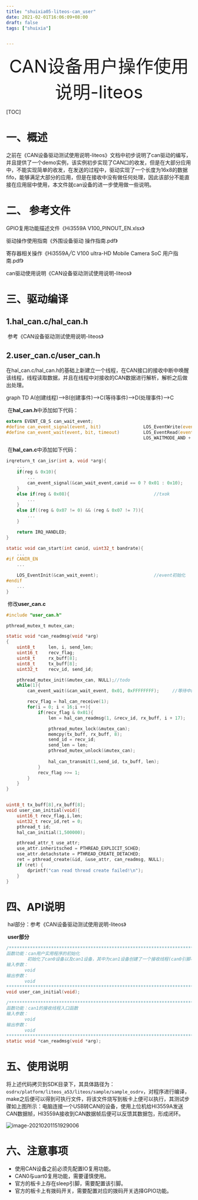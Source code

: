 ```yaml
---
title: "shuixia05-liteos-can_user"
date: 2021-02-01T16:06:09+08:00
draft: false
tags: ["shuixia"]


---
```


<div align = "center" style="font-size:48px">CAN设备用户操作使用说明-liteos</div>

[TOC]

# 一、概述

​		之前在《CAN设备驱动测试使用说明-liteos》文档中初步说明了can驱动的编写，并且提供了一个demo实例，该实例初步实现了CAN口的收发，但是在大部分应用中，不能实现简单的收发，在发送的过程中，驱动实现了一个长度为16x8的数据fifo，能够满足大部分的应用，但是在接收中没有做任何处理，因此该部分不能直接在应用层中使用，本文件就can设备的进一步使用做一些说明。



# 二、 参考文件

GPIO复用功能描述文件《Hi3559A V100_PINOUT_EN.xlsx》

驱动操作使用指南《外围设备驱动 操作指南.pdf》

寄存器相关操作《Hi3559A╱C V100 ultra-HD Mobile Camera SoC 用户指南.pdf》

can驱动使用说明《CAN设备驱动测试使用说明-liteos》



# 三、驱动编译

## 1.hal_can.c/hal_can.h

​		参考《CAN设备驱动测试使用说明-liteos》



## 2.user_can.c/user_can.h

​		在hal_can.c/hal_can.h的基础上新建立一个线程，在CAN接口的接收中断中唤醒该线程，线程读取数据，并且在线程中对接收的CAN数据进行解析，解析之后做出处理。

<div class="mermaid">
graph TD
A(创建线程)-->B(创建事件)-->C(等待事件)-->D(处理事件)-->C
</div>



​		在**hal_can.h**中添加如下代码：

```c
extern EVENT_CB_S can_wait_event;
#define can_event_signal(event, bit)                LOS_EventWrite(event, bit)
#define can_event_wait(event, bit, timeout)         LOS_EventRead(event, bit,\
                                                    LOS_WAITMODE_AND + LOS_WAITMODE_CLR, timeout)
```

​			在**hal_can.c**中添加如下代码：

```c
irqreturn_t can_isr(int a, void *arg){
    ...
    if(reg & 0x10){    
        ...
        can_event_signal(&can_wait_event,canid == 0 ? 0x01 : 0x10);     
    }
    else if(reg & 0x08){                                //txok
        ...  
    }
    else if((reg & 0x07 != 0) && (reg & 0x07 != 7)){
        ...
    }

    return IRQ_HANDLED;
}

static void can_start(int canid, uint32_t bandrate){
    ...
#if CANIR_EN
    ...

    LOS_EventInit(&can_wait_event);             		//event初始化
#endif
    ...
}
```

​		修改**user_can.c**

```c
#include "user_can.h"

pthread_mutex_t mutex_can;

static void *can_readmsg(void *arg)
{
    uint8_t     len, i, send_len;
    uint16_t    recv_flag;
    uint8_t     rx_buff[8];
    uint8_t     tx_buff[8];
    uint32_t    recv_id, send_id;

    pthread_mutex_init(&mutex_can, NULL);//todo
    while(1){
        can_event_wait(&can_wait_event, 0x01, 0xFFFFFFFF);     //等待中断唤醒,一直等待

        recv_flag = hal_can_receive(1);
        for(i = 0; i < 16;i ++){
            if(recv_flag & 0x01){
                len = hal_can_readmsg(1, &recv_id, rx_buff, i + 17);

                pthread_mutex_lock(&mutex_can);
                memcpy(tx_buff, rx_buff, 8);
                send_id = recv_id;
                send_len = len;
                pthread_mutex_unlock(&mutex_can);
                
                hal_can_transmit(1,send_id, tx_buff, len);
            }
            recv_flag >>= 1;
        }
    }
}


uint8_t tx_buff[8],rx_buff[8];
void user_can_initial(void){
    uint16_t recv_flag,i,len;
    uint32_t recv_id,ret = 0;
    pthread_t id;
    hal_can_initial(1,500000);

    pthread_attr_t use_attr;
    use_attr.inheritsched = PTHREAD_EXPLICIT_SCHED;
    use_attr.detachstate = PTHREAD_CREATE_DETACHED;
    ret = pthread_create(&id, &use_attr, can_readmsg, NULL);
    if (ret) {
        dprintf("can read thread create failed!\n");
    }
}
```



# 四、API说明

​		hal部分：参考《CAN设备驱动测试使用说明-liteos》

​		**user部分**

```c
/******************************************************************************
函数功能：can用户实用程序的初始化
		初始化了can0设备以及can1设备，其中为can1设备创建了一个接收线程(can0引脚与uart0复用了)
输入参数：
​		void
输出参数：
​		void
******************************************************************************/
void user_can_initial(void);
```



```c
/******************************************************************************
函数功能：can1的接收线程入口函数
输入参数：
​		void
输出参数：
​		void
******************************************************************************/
static void *can_readmsg(void *arg);
```



# 五、使用说明

​		将上述代码拷贝到SDK目录下，其具体路径为：```osdrv/platform/liteos_a53/liteos/sample/sample_osdrv```，对程序进行编译，make之后便可以得到可执行文件，将该文件烧写到板卡上便可以执行，其测试步骤如上图所示：电脑连接一个USB转CAN的设备，使用上位机给HI3559A发送CAN数据帧，HI3559A接收到CAN数据帧后便可以反馈其数据包，形成闭环。

![image-20210201151929006](../images/image-20210201151929006.png)



# 六、注意事项

* 使用CAN设备之前必须先配置IO复用功能。
* CAN0与uart0复用功能，需要谨慎使用。
* 官方的板卡上存在sleep引脚，需要配置该引脚。
* 官方的板卡上有拨码开关，需要配置对应的拨码开关选择GPIO功能。
<script src="../js/mermaid.min.js"></script>